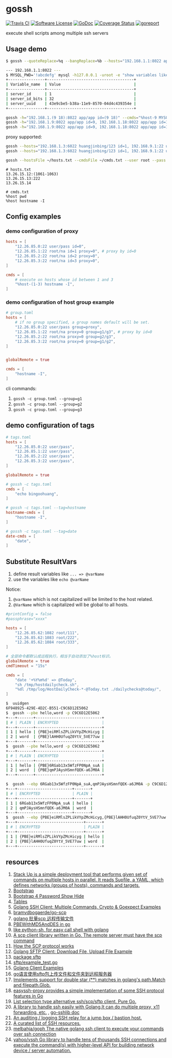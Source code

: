 # gossh

[![Travis CI](https://img.shields.io/travis/bingoohuang/gossh/master.svg?style=flat-square)](https://travis-ci.com/bingoohuang/gossh)
[![Software License](https://img.shields.io/badge/License-MIT-orange.svg?style=flat-square)](https://github.com/bingoohuang/gossh/blob/master/LICENSE.md)
[![GoDoc](https://img.shields.io/badge/godoc-reference-blue.svg?style=flat-square)](https://godoc.org/github.com/bingoohuang/gossh)
[![Coverage Status](http://codecov.io/github/bingoohuang/gossh/coverage.svg?branch=master)](http://codecov.io/github/bingoohuang/gossh?branch=master)
[![goreport](https://www.goreportcard.com/badge/github.com/bingoohuang/gossh)](https://www.goreportcard.com/report/github.com/bingoohuang/gossh)

execute shell scripts among multiple ssh servers

## Usage demo

```bash
$ gossh --quoteReplace=%q --bangReplace=%b --hosts="192.168.1.1:8022 app/app" --cmds="%host MYSQL_PWD='%babcdefg' mysql -h127.0.0.1 -uroot -e %qshow variables like 'server%'%q"

--- 192.168.1.1:8022 ---
$ MYSQL_PWD='!abcdefg' mysql -h127.0.0.1 -uroot -e "show variables like 'server%'"
+----------------+--------------------------------------+
| Variable_name  | Value                                |
+----------------+--------------------------------------+
| server_id      | 1                                    |
| server_id_bits | 32                                   |
| server_uuid    | 43e9cbe5-b38a-11e9-8570-04d4c439354e |
+----------------+--------------------------------------+
```

```bash
gossh -h="192.168.1.(9 18):8022 app/app id=(9 18)" --cmds="%host-9 MYSQL_PWD='\!abcdefg' mysql -u root -h 127.0.0.1 -vvv -e 'show slave status\G'"
gossh -h="192.168.1.9:8022 app/app id=9, 192.168.1.18:8022 app/app id=18" --cmds="%host-9 %ul ~/go/bin/linux_amd64/mci ./mci,%host-9 ./mci/mci -v"
gossh -h="192.168.1.9:8022 app/app id=9, 192.168.1.18:8022 app/app id=18" --cmds="%host-9 %dl ./mci/mci ."
```

proxy supported:

```bash
gossh --hosts="192.168.1.3:6022 huangjinbing/123 id=1, 192.168.9.1:22 user proxy=1" --cmds="%host-2 %dl 1.log 10.log"
gossh --hosts="192.168.1.3:6022 huangjinbing/123 id=1, 192.168.9.1:22 user proxy=1" --cmds="%host-2 cat 1.log"
```

```bash
gossh --hostsFile ~/hosts.txt --cmdsFile ~/cmds.txt --user root --pass "{PBE}H3y5VaKfj-vxSJ5JUHL0R-CBtZTkR2UR"
```

```text
# hosts.txt
13.26.15.12:(1061-1063)
13.26.15.13:222
13.26.15.14
```

```text
# cmds.txt
%host pwd
%host hostname -I
```

## Config examples

### demo configuration of proxy

```toml
hosts = [
    "12.26.85.0:22 user/pass id=0",
    "12.26.85.1:22 root/na id=1 proxy=0", # proxy by id=0
    "12.26.85.2:22 root/na id=2 proxy=0",
    "12.26.85.3:22 root/na id=3 proxy=0",
]

cmds = [
    # execute on hosts whose id between 1 and 3
    "%host-(1-3) hostname -I",
]
```

### demo configuration of host group example

```toml
# group.toml
hosts = [
    # if no group specified, a group names default will be set.
    "12.26.85.0:22 user/pass group=proxy",
    "12.26.85.1:22 root/na proxy=0 group=g1/g3", # proxy by id=0
    "12.26.85.2:22 root/na proxy=0 group=g2/g3",
    "12.26.85.3:22 root/na proxy=0 group=g1/g2",
]


globalRemote = true

cmds = [
    "hostname -I",
]
```

cli commands:

1. `gossh -c group.toml --group=g1`
1. `gossh -c group.toml --group=g2`
1. `gossh -c group.toml --group=g3`

## demo configuration of tags

```toml
# tags.toml
hosts = [
    "12.26.85.0:22 user/pass",
    "12.26.85.1:22 user/pass",
    "12.26.85.2:22 user/pass",
    "12.26.85.3:22 user/pass",
]

globalRemote = true

# gossh -c tags.toml
cmds = [
    "echo bingoohuang",
]

# gossh -c tags.toml --tag=hostname
hostname-cmds = [
    "hostname -I",
]

# gossh -c tags.toml --tag=date
date-cmds = [
    "date",
]
```

## Substitute ResultVars

1. define result variables like `... => @varName`
1. use the variables like `echo @varName`

Notice:

1. `@varName` which is not capitalized will be limited to the host related.
1. `@VarName` which is capitalized will be global to all hosts.

```toml
#printConfig = false
#passphrase="xxxx"

hosts = [
    "12.26.85.62:1082 root/111",
    "12.26.85.62:1083 root/222",
    "12.26.85.62:1084 root/333",
]

# 全部命令都默认成远程执行，相当于自动添加了%host标识。
globalRemote = true
cmdTimeout = "15s"

cmds = [
    "date '+%Y%m%d' => @Today",
    "sh /tmp/hostdailycheck.sh",
    "%dl /tmp/log/HostDailyCheck-*-@Today.txt ./dailychecks@today/",
]
```

```bash
$  uuidgen
6F948925-429E-4D2C-B551-C9C6D12E5062
$  gossh --pbe hello,word -p C9C6D12E5062
+---+-------+-----------------------------+
| # | PLAIN | ENCRYPTED                   |
+---+-------+-----------------------------+
| 1 | hello | {PBE}eiRMlsZPLikVYpZMcHicyg |
| 2 | word  | {PBE}lAHH0UfuqZ0YtV_5VE77uw |
+---+-------+-----------------------------+
$  gossh --pbe hello,word -p C9C6D12E5062
+---+-------+-----------------------------+
| # | PLAIN | ENCRYPTED                   |
+---+-------+-----------------------------+
| 1 | hello | {PBE}6RGab13x5WfzFP0NpA_suA |
| 2 | word  | {PBE}qmPJAysHSmnfQEK-a6JM0A |
+---+-------+-----------------------------+

$  gossh --ebp 6RGab13x5WfzFP0NpA_suA,qmPJAysHSmnfQEK-a6JM0A -p C9C6D12E5062
+---+------------------------+-------+
| # | ENCRYPTED              | PLAIN |
+---+------------------------+-------+
| 1 | 6RGab13x5WfzFP0NpA_suA | hello |
| 2 | qmPJAysHSmnfQEK-a6JM0A | word  |
+---+------------------------+-------+
$  gossh --ebp {PBE}eiRMlsZPLikVYpZMcHicyg,{PBE}lAHH0UfuqZ0YtV_5VE77uw -p C9C6D12E5062
+---+-----------------------------+-------+
| # | ENCRYPTED                   | PLAIN |
+---+-----------------------------+-------+
| 1 | {PBE}eiRMlsZPLikVYpZMcHicyg | hello |
| 2 | {PBE}lAHH0UfuqZ0YtV_5VE77uw | word  |
+---+-----------------------------+-------+
```

## resources

1. [Stack Up is a simple deployment tool that performs given set of commands on multiple hosts in parallel. It reads Supfile, a YAML, which defines networks (groups of hosts), commands and targets.](https://github.com/pressly/sup)
2. [Bootstrap](https://getbootstrap.com/)
3. [Bootstrap 4 Password Show Hide](https://codepen.io/Qanser/pen/dVRGJv)
4. [Tables](https://getbootstrap.com/docs/4.3/content/tables/)
5. [Golang SSH Client: Multiple Commands, Crypto & Goexpect Examples](http://networkbit.ch/golang-ssh-client/)
6. [bramvdbogaerde/go-scp](https://github.com/bramvdbogaerde/go-scp)
7. [golang 批量scp 远程传输文件](https://www.jianshu.com/p/f9d6dfefb63d)
8. [PBEWithMD5AndDES in go](https://github.com/LucasSloan/passwordbasedencryption)
9. [like python-sh, for easy call shell with golang](https://github.com/codeskyblue/go-sh)
10. [A scp client library written in Go. The remote server must have the scp command](https://github.com/hnakamur/go-scp)
11. [How the SCP protocol works](https://chuacw.ath.cx/blogs/chuacw/archive/2019/02/04/how-the-scp-protocol-works.aspx)
12. [Golang SFTP Client: Download File, Upload File Example](http://networkbit.ch/golang-sftp-client/)
13. [package sftp](https://godoc.org/github.com/pkg/sftp)
14. [sftp/example_test.go](https://github.com/pkg/sftp/blob/master/example_test.go)
15. [Golang Client Examples](https://golang.hotexamples.com/examples/github.com.pkg.sftp/Client/-/golang-client-class-examples.html)
16. [go语言使用sftp包上传文件和文件夹到远程服务器](https://blog.csdn.net/fu_qin/article/details/78741854)
17. [Implements support for double star (**) matches in golang's path.Match and filepath.Glob.](https://github.com/bmatcuk/doublestar)
18. [easyssh-proxy provides a simple implementation of some SSH protocol features in Go](https://github.com/appleboy/easyssh-proxy)
19. [List selection type alternative ssh/scp/sftp client. Pure Go.](https://github.com/blacknon/lssh)
20. [A library to handle ssh easily with Golang.It can do multiple proxy, x11 forwarding, etc.](https://github.com/blacknon/go-sshlib)
    , [go-sshlib doc](https://godoc.org/github.com/blacknon/go-sshlib)
21. [An auditing / logging SSH relay for a jump box / bastion host.](https://github.com/iamacarpet/ssh-bastion)
22. [A curated list of SSH resources.](https://github.com/moul/awesome-ssh)
23. [melbahja/goph The native golang ssh client to execute your commands over ssh connection](https://github.com/melbahja/goph)
24. [yahoo/vssh Go library to handle tens of thousands SSH connections and execute the command(s) with higher-level API for building network device / server automation.](https://github.com/yahoo/vssh)

